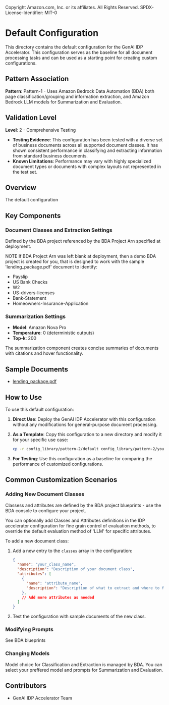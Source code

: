 Copyright Amazon.com, Inc. or its affiliates. All Rights Reserved.
SPDX-License-Identifier: MIT-0

# Default Configuration

This directory contains the default configuration for the GenAI IDP Accelerator. This configuration serves as the baseline for all document processing tasks and can be used as a starting point for creating custom configurations.

## Pattern Association

**Pattern**: Pattern-1 - Uses Amazon Bedrock Data Automation (BDA) both page classification/grouping and information extraction, and Amazon Bedrock LLM models for Summarization and Evaluation.

## Validation Level

**Level**: 2 - Comprehensive Testing

- **Testing Evidence**: This configuration has been tested with a diverse set of business documents across all supported document classes. It has shown consistent performance in classifying and extracting information from standard business documents.
- **Known Limitations**: Performance may vary with highly specialized document types or documents with complex layouts not represented in the test set.

## Overview

The default configuration


## Key Components

### Document Classes and Extraction Settings

Defined by the BDA project referenced by the BDA Project Arn specified at deployment.

NOTE If BDA Project Arn was left blank at deployment, then a demo BDA project is created for you, that is
designed to work with the sample 'lending_package.pdf' document to identify:
- Payslip
- US Bank Checks
- W2
- US-drivers-licenses
- Bank-Statement
- Homeowners-Insurance-Application


### Summarization Settings

- **Model**: Amazon Nova Pro
- **Temperature**: 0 (deterministic outputs)
- **Top-k**: 200

The summarization component creates concise summaries of documents with citations and hover functionality.

## Sample Documents

- [lending_package.pdf](./samples/lending_package.pdf)

## How to Use

To use this default configuration:

1. **Direct Use**: Deploy the GenAI IDP Accelerator with this configuration without any modifications for general-purpose document processing.

2. **As a Template**: Copy this configuration to a new directory and modify it for your specific use case:
   ```bash
   cp -r config_library/pattern-2/default config_library/pattern-2/your_use_case_name
   ```

3. **For Testing**: Use this configuration as a baseline for comparing the performance of customized configurations.

## Common Customization Scenarios

### Adding New Document Classes

Classess and attributes are defined by the BDA project blueprints - use the BDA console to configure your project. 

You can optionally add Classes and Attributes definitions in the IDP accelerator configuration for fine grain control of evaluation methods, to override the default evaluation method of 'LLM' for specific attributes. 

To add a new document class:

1. Add a new entry to the `classes` array in the configuration:
   ```json
   {
     "name": "your_class_name",
     "description": "Description of your document class",
     "attributes": [
       {
         "name": "attribute_name",
         "description": "Description of what to extract and where to find it"
       },
       // Add more attributes as needed
     ]
   }
   ```

2. Test the configuration with sample documents of the new class.

### Modifying Prompts

See BDA blueprints

### Changing Models

Model choice for Classification and Extraction is managed by BDA.
You can select your preffered model and prompts for Summarization and Evaluation.


## Contributors

- GenAI IDP Accelerator Team
